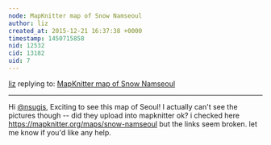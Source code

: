 ```yaml
---
node: MapKnitter map of Snow Namseoul
author: liz
created_at: 2015-12-21 16:37:38 +0000
timestamp: 1450715858
nid: 12532
cid: 13182
uid: 7
---
```




[liz](../profile/liz) replying to: [MapKnitter map of Snow Namseoul](../notes/nsugis/12-18-2015/mapknitter-map-of-snow-namseoul)

----
Hi [@nsugis](/profile/nsugis), Exciting to see this map of Seoul! I actually can't see the pictures though -- did they upload into mapknitter ok? i checked here https://mapknitter.org/maps/snow-namseoul but the links seem broken. let me know if you'd like any help. 